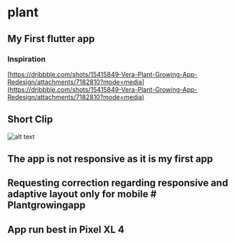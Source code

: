 # plant

## My First flutter app

### Inspiration 
[https://dribbble.com/shots/15415849-Vera-Plant-Growing-App-Redesign/attachments/7182810?mode=media](https://dribbble.com/shots/15415849-Vera-Plant-Growing-App-Redesign/attachments/7182810?mode=media)


## Short Clip

![alt text](assets/ss.gif "Logo Title Text 1")


## The app is not responsive as it is my first app




## Requesting correction regarding responsive and adaptive layout only for mobile # Plantgrowingapp

## App run best in Pixel XL 4
